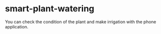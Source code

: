 # smart-plant-watering
You can check the condition of the plant and make irrigation with the phone application.
